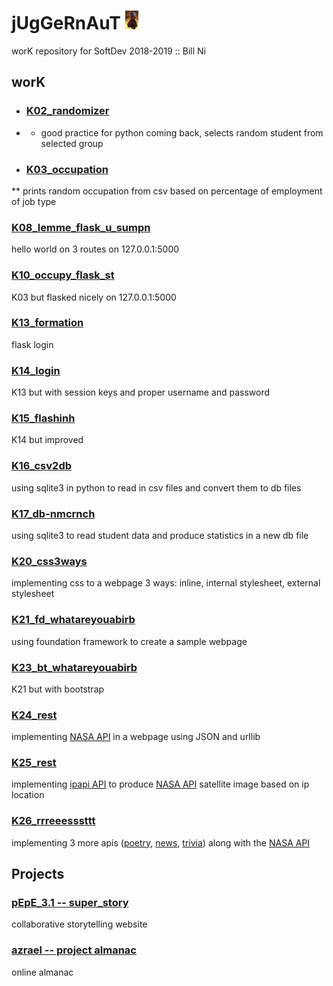 # jUgGeRnAuT <img src="titlePhoto.jpg" height="30">
worK repository for SoftDev 2018-2019 :: Bill Ni

## worK

* ### [K02_randomizer](https://github.com/bnidevs/jUgGeRnAuT/tree/master/02_randomizer)
* * good practice for python coming back, selects random student from selected group

* ### [K03_occupation](https://github.com/bnidevs/jUgGeRnAuT/tree/master/03_occupation)
** prints random occupation from csv based on percentage of employment of job type

### [K08_lemme_flask_u_sumpn](https://github.com/bnidevs/jUgGeRnAuT/tree/master/08_lemme_flask_u_sumpn)
hello world on 3 routes on 127.0.0.1:5000

### [K10_occupy_flask_st](https://github.com/bnidevs/jUgGeRnAuT/tree/master/10_occupy_flask_st)
K03 but flasked nicely on 127.0.0.1:5000

### [K13_formation](https://github.com/bnidevs/jUgGeRnAuT/tree/master/13_formation)
flask login

### [K14_login](https://github.com/bnidevs/jUgGeRnAuT/tree/master/14_login)
K13 but with session keys and proper username and password

### [K15_flashinh](https://github.com/bnidevs/jUgGeRnAuT/tree/master/15_flashinh)
K14 but improved

### [K16_csv2db](https://github.com/bnidevs/jUgGeRnAuT/tree/master/16_csv2db)
using sqlite3 in python to read in csv files and convert them to db files

### [K17_db-nmcrnch](https://github.com/bnidevs/jUgGeRnAuT/tree/master/17_db-nmcrnch)
using sqlite3 to read student data and produce statistics in a new db file

### [K20_css3ways](https://github.com/bnidevs/jUgGeRnAuT/tree/master/20_css3ways)
implementing css to a webpage 3 ways: inline, internal stylesheet, external stylesheet

### [K21_fd_whatareyouabirb](https://github.com/bnidevs/jUgGeRnAuT/tree/master/21_fd_whatareyouabirb_niB_chiV)
using foundation framework to create a sample webpage

### [K23_bt_whatareyouabirb](https://github.com/bnidevs/jUgGeRnAuT/tree/master/23_bt_whatareyouabirb_niB_chiV)
K21 but with bootstrap

### [K24_rest](https://github.com/bnidevs/jUgGeRnAuT/tree/master/24_rest)
implementing [NASA API](https://api.nasa.gov/index.html) in a webpage using JSON and urllib

### [K25_rest](https://github.com/bnidevs/jUgGeRnAuT/tree/master/25_rest)
implementing [ipapi API](https://ipapi.co/) to produce [NASA API](https://api.nasa.gov/index.html) satellite image based on ip location

### [K26_rrreeesssttt](https://github.com/bnidevs/jUgGeRnAuT/tree/master/26_rrreeesssttt)
implementing 3 more apis ([poetry](https://poemist.github.io/poemist-apidoc/#misc-services), [news](https://newsapi.org/), [trivia](https://opentdb.com/api_config.php)) along with the [NASA API](https://api.nasa.gov/index.html)

## Projects

  ### [pEpE_3.1 -- super_story](https://github.com/JackLu1/pEpE_3.1--LuJ-NiB)
  collaborative storytelling website
  
  ### [azrael -- project almanac](https://github.com/jason-tung/sd_p01)
  online almanac

